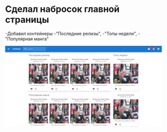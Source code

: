 # Сделал набросок главной страницы

-Добавил контейнеры 
-"Последние релизы", 
-"Топы недели", 
-"Популярная манга"

![img_1.png](img_1.png)